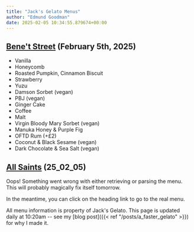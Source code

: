 ```yaml
---
title: "Jack's Gelato Menus"
author: "Edmund Goodman"
date: 2025-02-05 10:34:55.879674+00:00
---
```


## [Bene't Street](https://www.jacksgelato.com/bene-t-street-menu) (February 5th, 2025)

- Vanilla
- Honeycomb
- Roasted Pumpkin, Cinnamon Biscuit
- Strawberry
- Yuzu
- Damson Sorbet (vegan)
- PBJ (vegan)
- Ginger Cake
- Coffee
- Malt
- Virgin Bloody Mary Sorbet (vegan)
- Manuka Honey & Purple Fig
- OFTD Rum (+£2)
- Coconut & Black Sesame (vegan)
- Dark Chocolate & Sea Salt (vegan)


## [All Saints](https://www.jacksgelato.com/all-saints-menu) (25_02_05)

Oops! Something went wrong with either retrieving or parsing the menu. This will probably magically fix itself tomorrow.

In the meantime, you can click on the heading link to go to the real menu.

All menu information is property of Jack's Gelato. This page is
updated daily at 10:20am -- see my
[blog post]({{< ref "/posts/a_faster_gelato" >}}) for why I made it.
